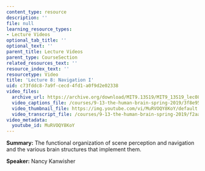 ```yaml
---
content_type: resource
description: ''
file: null
learning_resource_types:
- Lecture Videos
optional_tab_title: ''
optional_text: ''
parent_title: Lecture Videos
parent_type: CourseSection
related_resources_text: ''
resource_index_text: ''
resourcetype: Video
title: 'Lecture 8: Navigation I'
uid: c73fddc8-7a9f-cecd-4fd1-a0f9d2e02338
video_files:
  archive_url: https://archive.org/download/MIT9.13S19/MIT9_13S19_lec08_300k.mp4
  video_captions_file: /courses/9-13-the-human-brain-spring-2019/3f8e95d611fb50fe940aa3127cf785bf_MuRVOQY8KoY.vtt
  video_thumbnail_file: https://img.youtube.com/vi/MuRVOQY8KoY/default.jpg
  video_transcript_file: /courses/9-13-the-human-brain-spring-2019/f2aa0f31a6a121dea419788a8d7c26a0_MuRVOQY8KoY.pdf
video_metadata:
  youtube_id: MuRVOQY8KoY
---
```


**Summary:** The functional organization of scene perception and navigation and the various brain structures that implement them.

**Speaker:** Nancy Kanwisher